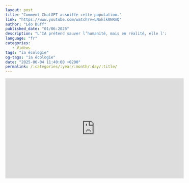 ```yaml
---
layout: post
title: "Comment ChatGPT assoiffe cette population."
link: "https://www.youtube.com/watch?v=LNoklk0NRmQ"
author: "Léo Duff"
published_date: "01/06:2025"
description: "L’IA prétend sauver l’humanité, mais en réalité, elle l'assèche. Voici comment ChatGPT assoiffe cette population."
language: "fr"
categories: 
   - Vidéos
tags: "ia écologie"
og-tags: "ia écologie"
date: "2025-06-04 11:40:00 +0200"
permalink: /:categories/:year/:month/:day/:title/
---
```


<iframe width="560" height="315" src="https://www.youtube.com/embed/LNoklk0NRmQ?si=jP08Fg_n7bzxFMrq" title="YouTube video player" frameborder="0" allow="accelerometer; autoplay; clipboard-write; encrypted-media; gyroscope; picture-in-picture; web-share" referrerpolicy="strict-origin-when-cross-origin" allowfullscreen></iframe>